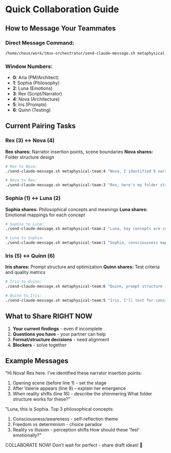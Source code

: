 # Quick Collaboration Guide

## How to Message Your Teammates

### Direct Message Command:
```bash
/home/chous/work/tmux-orchestrator/send-claude-message.sh metaphysical-team:WINDOW "Your message"
```

### Window Numbers:
- **0**: Aria (PM/Architect)
- **1**: Sophia (Philosophy)
- **2**: Luna (Emotions)
- **3**: Rex (Script/Narrator)
- **4**: Nova (Architecture)
- **5**: Iris (Prompts)
- **6**: Quinn (Testing)

## Current Pairing Tasks

### Rex (3) ↔ Nova (4)
**Rex shares:** Narrator insertion points, scene boundaries
**Nova shares:** Folder structure design
```bash
# Rex to Nova:
./send-claude-message.sh metaphysical-team:4 "Nova, I identified 8 narrator points..."

# Nova to Rex:
./send-claude-message.sh metaphysical-team:3 "Rex, here's my folder structure..."
```

### Sophia (1) ↔ Luna (2)
**Sophia shares:** Philosophical concepts and meanings
**Luna shares:** Emotional mappings for each concept
```bash
# Sophia to Luna:
./send-claude-message.sh metaphysical-team:2 "Luna, key concepts are consciousness, freedom..."

# Luna to Sophia:
./send-claude-message.sh metaphysical-team:1 "Sophia, consciousness maps to contemplative mood..."
```

### Iris (5) ↔ Quinn (6)
**Iris shares:** Prompt structure and optimization
**Quinn shares:** Test criteria and quality metrics
```bash
# Iris to Quinn:
./send-claude-message.sh metaphysical-team:6 "Quinn, prompt structure is [Style]+[Composition]..."

# Quinn to Iris:
./send-claude-message.sh metaphysical-team:5 "Iris, I'll test for consistency, clarity..."
```

## What to Share RIGHT NOW

1. **Your current findings** - even if incomplete
2. **Questions you have** - your partner can help
3. **Format/structure decisions** - need alignment
4. **Blockers** - solve together

## Example Messages

"Hi Nova! Rex here. I've identified these narrator insertion points:
1. Opening scene (before line 1) - set the stage
2. After Valerie appears (line 9) - explain her emergence
3. When reality shifts (line 16) - describe the shimmering
What folder structure works for these?"

"Luna, this is Sophia. Top 3 philosophical concepts:
1. Consciousness/awareness - self-reflection theme
2. Freedom vs determinism - choice paradox
3. Reality vs illusion - perception shifts
How should these 'feel' emotionally?"

COLLABORATE NOW! Don't wait for perfect - share draft ideas! 🤝